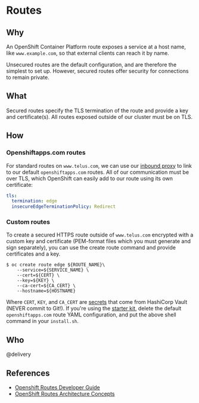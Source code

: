 # Routes

## Why

An OpenShift Container Platform route exposes a service at a host name, like `www.example.com`, so that external clients can reach it by name.

Unsecured routes are the default configuration, and are therefore the simplest to set up. However, secured routes offer security for connections to remain private. 

## What

Secured routes specify the TLS termination of the route and provide a key and certificate(s). All routes exposed outside of our cluster must be on TLS.

## How

### Openshiftapps.com routes

For standard routes on `www.telus.com`, we can use our [inbound proxy](inbound-proxies.md) to link to our default `openshiftapps.com` routes. All of our communication must be over TLS, which OpenShift can easily add to our route using its own certificate:
```yaml
tls:
  termination: edge
  insecureEdgeTerminationPolicy: Redirect
```

### Custom routes

To create a secured HTTPS route outside of `www.telus.com` encrypted with a custom key and certificate (PEM-format files which you must generate and sign separately), you can use the create route command and provide certificates and a key.

```
$ oc create route edge ${ROUTE_NAME}\
    --service=${SERVICE_NAME} \
    --cert=${CERT} \
    --key=${KEY} \
    --ca-cert=${CA_CERT} \
    --hostname=${HOSTNAME}
```

Where `CERT`, `KEY`, and `CA_CERT` are [secrets](secrets.md) that come from HashiCorp Vault (NEVER commit to Git!). If you're using the [starter kit](../development/starter-kits.md), delete the default `openshiftapps.com` route YAML configuration, and put the above shell command in your `install.sh`.

## Who

@delivery

## References

- [Openshift Routes Developer Guide](https://docs.openshift.com/container-platform/3.5/dev_guide/routes.html)
- [OpenShift Routes Architecture Concepts](https://docs.openshift.com/container-platform/3.5/architecture/core_concepts/routes.html)